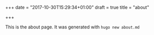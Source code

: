 +++
date = "2017-10-30T15:29:34+01:00"
draft = true
title = "about"

+++

This is the about page.
It was generated with `hugo new about.md`
